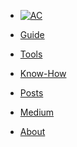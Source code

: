 <!-- docs/_sidebar.md -->

* [![AC](https://abstractcode.org/assets/aclogo-sm.png "Abstract Code")]()

* [Guide](README.md?id=abstract-code)

* [Tools](chapters/LANGUAGE.md)

* [Know-How](chapters/BASICS.md)

* [Posts](chapters/POSTS.md)

* [Medium](https://medium.com/abstract-code-programming)

* [About](chapters/about.md)